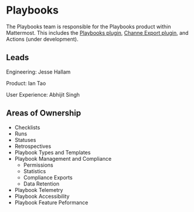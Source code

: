 # Playbooks

The Playbooks team is responsible for the Playbooks product within Mattermost. This includes the [Playbooks plugin](https://github.com/mattermost/mattermost-plugin-playbooks), [Channe Export plugin](https://github.com/mattermost/mattermost-plugin-channel-export), and Actions (under development).

## Leads

Engineering: Jesse Hallam

Product: Ian Tao

User Experience:  Abhijit Singh

## Areas of Ownership

- Checklists
- Runs
- Statuses
- Retrospectives
- Playbook Types and Templates 
- Playbook Management and Compliance
  - Permissions
  - Statistics
  - Compliance Exports
  - Data Retention
- Playbook Telemetry
- Playbook Accessibility
- Playbook Feature Peformance
